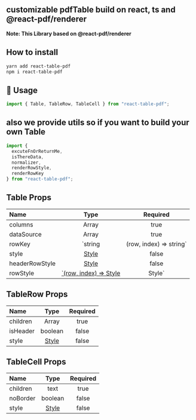 ## customizable pdfTable build on react, ts and @react-pdf/renderer

**Note: This Library based on @react-pdf/renderer**

## How to install

```sh
yarn add react-table-pdf
npm i react-table-pdf
```

## 🔨 Usage

```jsx
import { Table, TableRow, TableCell } from "react-table-pdf";
```

## also we provide utils so if you want to build your own Table

```jsx
import {
  excuteFnOrReturnMe,
  isThereData,
  normalizer,
  renderRowStyle,
  renderRowKey
} from "react-table-pdf";
```

## Table Props

| Name           |                                                                            Type                                                                            | Required |
| :------------- | :--------------------------------------------------------------------------------------------------------------------------------------------------------: | :------: |
| columns        |                                                                           Array                                                                            |   true   |
| dataSource     |                                                                           Array                                                                            |   true   |
| rowKey         |                                                             `string | (row, index) => string`                                                              |   true   |
| style          |              <a href="https://github.com/AhmedNassar147/react-table-pdf/blob/master/src/components/interfaces/styles.interface.ts">Style </a>              |  false   |
| headerRowStyle |              <a href="https://github.com/AhmedNassar147/react-table-pdf/blob/master/src/components/interfaces/styles.interface.ts">Style </a>              |  false   |
| rowStyle       | <a href="https://github.com/AhmedNassar147/react-table-pdf/blob/master/src/components/interfaces/styles.interface.ts">`(row, index) => Style | Style` </a> |  false   |

## TableRow Props

| Name     |                                                               Type                                                               | Required |
| :------- | :------------------------------------------------------------------------------------------------------------------------------: | :------: |
| children |                                                              Array                                                               |   true   |
| isHeader |                                                             boolean                                                              |  false   |
| style    | <a href="https://github.com/AhmedNassar147/react-table-pdf/blob/master/src/components/interfaces/styles.interface.ts">Style </a> |  false   |

## TableCell Props

| Name     |                                                               Type                                                               | Required |
| :------- | :------------------------------------------------------------------------------------------------------------------------------: | :------: |
| children |                                                               text                                                               |   true   |
| noBorder |                                                             boolean                                                              |  false   |
| style    | <a href="https://github.com/AhmedNassar147/react-table-pdf/blob/master/src/components/interfaces/styles.interface.ts">Style </a> |  false   |
